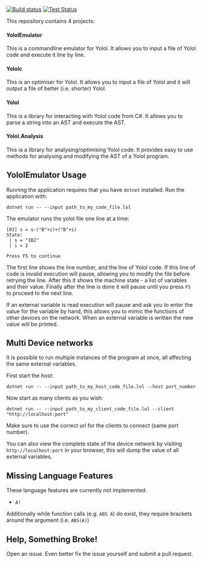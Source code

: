 [![Build status](https://github.com/thomasio101/Yolol/workflows/Build/badge.svg?branch=github-actions)](https://github.com/thomasio101/Yolol/workflows/Build/badge.svg?branch=github-actions)
[![Test Status](https://github.com/thomasio101/Yolol/workflows/Test/badge.svg?branch=github-actions)](https://github.com/thomasio101/Yolol/workflows/Test/badge.svg?branch=github-actions)

This repository contains 4 projects:

#### YololEmulator

This is a commandline emulator for Yolol. It allows you to input a file of Yolol code and execute it line by line.

#### Yololc

This is an optimiser for Yolol. It allows you to input a file of Yolol and it will output a file of better (i.e. shorter) Yolol.

#### Yolol

This is a library for interacting with Yolol code from C#. It allows you to parse a string into an AST and execute the AST.

#### Yolol.Analysis

This ia a library for analysing/optimising Yolol code. It provides easy to use methods for analysing and modifying the AST of a Yolol program.

## YololEmulator Usage

Running the application requires that you have `dotnet` installed. Run the application with:

```
dotnet run -- --input path_to_my_code_file.lol
```

The emulator runs the yolol file one line at a time:

```
[03] s = s-("B"+i)+("B"+i)
State:
 | s = "1B2"
 | i = 2

Press F5 to continue
```

The first line shows the line number, and the line of Yolol code. If this line of code is invalid execution will pause, allowing you to modify the file before retrying the line. After this it shows the machine state - a list of variables and their value. Finally after the line is done it will pause until you press `F5` to proceed to the next line.

If an external variable is read execution will pause and ask you to enter the value for the variable by hand, this allows you to mimic the functions of other devices on the network. When an external variable is written the new value will be printed.

## Multi Device networks

It is possible to run multiple instances of the program at once, all affecting the same external variables.

First start the host:

```
dotnet run -- --input path_to_my_host_code_file.lol --host port_number
```

Now start as many clients as you wish:

```
dotnet run -- --input path_to_my_client_code_file.lol --client "http://localhost:port"
```

Make sure to use the correct url for the clients to connect (same port number).

You can also view the complete state of the device network by visiting `http://localhost:port` in your browser, this will dump the value of all external variables.

## Missing Language Features

These language features are currently not implemented:
 - `A!`
 
 Additionally while function calls (e.g. `ABS A`) do exist, they require brackets around the argument (i.e. `ABS(A)`)

## Help, Something Broke!

Open an issue. Even better fix the issue yourself and submit a pull request.

